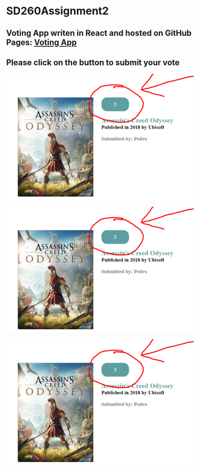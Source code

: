 # SD260Assignment2

## Voting App writen in React and hosted on GitHub Pages: [Voting App](https://chris113377.github.io/SD260Assignment2/)

## Please click on the button to submit your vote 

![Snap shot](./guide.png)

![Snap shot](/guide.png)

![Snap shot](https://raw.githubusercontent.com/chris113377/SD260Assignment2/master/guide.png)
